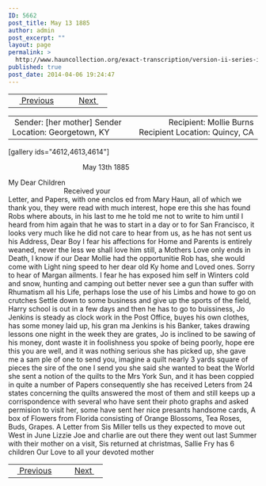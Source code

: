 ```yaml
---
ID: 5662
post_title: May 13 1885
author: admin
post_excerpt: ""
layout: page
permalink: >
  http://www.hauncollection.org/exact-transcription/version-ii-series-iv/may-13-1885/
published: true
post_date: 2014-04-06 19:24:47
---
```

<table style="width: 100%;" align="center">
<tbody>
<tr>
<td width="50%"> <a href="http://www.hauncollection.org/version-2/version-ii-series-iv/april-14-1885/"><img src="https://lh3.googleusercontent.com/-EFJpxxNiPNw/VqgtWBCZrMI/AAAAAAAAAFU/WfY4lPFWWkg/s800-Ic42/Soeb-Plain-Arrows-8-10px.png" alt="" width="10" height="10" /> Previous</a></td>
<td style="text-align: right;"><a href="http://www.hauncollection.org/version-2/version-ii-series-iv/july-27-1885/">Next <img src="https://lh3.googleusercontent.com/-67k0cYlpXHw/VqgtWKz1MXI/AAAAAAAAAFU/k9PW_Piyurk/s800-Ic42/Soeb-Plain-Arrows-5-10px.png" alt="" width="10" height="10" /></a></td>
</tr>
</tbody>
</table>
<table style="width: 100%;" align="center">
<tbody>
<tr>
<td width="50%"> Sender: [her mother]
Sender Location: Georgetown, KY</td>
<td style="text-align: right;">Recipient: Mollie Burns
Recipient Location: Quincy, CA</td>
</tr>
</tbody>
</table>
[gallery ids="4612,4613,4614"]
<p style="padding-left: 150px;">May 13th 1885</p>
My Dear Children
<div style="text-indent: 8em;">Received your</div>
Letter, and Papers, with one enclos
ed from Mary Haun, all of
which we thank you, they were
read with much interest, hope
ere this she has found Robs where
abouts, in his last to me he told
me not to write to him until
I heard from him again that
he was to start in a day or to
for San Francisco, it looks very
much like he did not care to
hear from us, as he has not sent
us his Address, Dear Boy I fear
his affections for Home and Parents
is entirely weaned, never the less we
shall love him still, a Mothers
Love only ends in Death, I know
if our Dear Mollie had the opportunitie
Rob has, she would come with Light
ning speed to her dear old Ky home
and Loved ones. Sorry to hear of Margan
ailments. I fear he has exposed him
self in Winters cold and snow, hunting
and camping out better never see a
gun than suffer with Rhumatism
all his Life, perhaps lose the use of
his Limbs and howe to go on crutches
Settle down to some business and give
up the sports of the field, Harry
school is out in a few days and
then he has to go to buissiness, Jo Jenkins
is steady as clock work in the Post
Office, buyes his own clothes, has
some money laid up, his gran ma
Jenkins is his Banker, takes drawing
lessons one night in the week they
are grates, Jo is inclined to be sawing
of his money, dont waste it in foolishness
you spoke of being poorly, hope ere
this you are well, and it was nothing
serious
she has picked up, she gave me a sam
ple of one to send you, imagine
a quilt nearly 3 yards square of pieces
the sire of the one I send you she
said she wanted to beat the World
she sent a notion of the quilts to the
Mrs York Sun, and it has been
coppied in quite a number of Papers
consequently she has received Leters
from 24 states concerning the quilts
answered the most of them and
still keeps up a corrispondence with
several who have sent their photo
graphs and asked permision to visit
her, some have sent her nice presants
handsome cards, A box of Flowers
from Florida consisting of Orange
Blossoms, Tea Roses, Buds, Grapes. A
Letter from Sis Miller tells us they
expected to move out West in June
Lizzie Joe and charlie are out there
they went out last Summer with
their mother on a visit, Sis returned
at christmas, Sallie Fry has 6 children
Our Love to all your devoted mother

<table style="width: 100%;" align="center">
<tbody>
<tr>
<td width="50%"> <a href="http://www.hauncollection.org/version-2/version-ii-series-iv/april-14-1885/"><img src="https://lh3.googleusercontent.com/-EFJpxxNiPNw/VqgtWBCZrMI/AAAAAAAAAFU/WfY4lPFWWkg/s800-Ic42/Soeb-Plain-Arrows-8-10px.png" alt="" width="10" height="10" /> Previous</a></td>
<td style="text-align: right;"><a href="http://www.hauncollection.org/version-2/version-ii-series-iv/july-27-1885/">Next <img src="https://lh3.googleusercontent.com/-67k0cYlpXHw/VqgtWKz1MXI/AAAAAAAAAFU/k9PW_Piyurk/s800-Ic42/Soeb-Plain-Arrows-5-10px.png" alt="" width="10" height="10" /></a></td>
</tr>
</tbody>
</table>